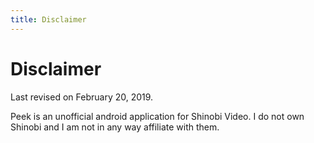 ```yaml
---
title: Disclaimer
---
```

# Disclaimer

Last revised on February 20, 2019.

Peek is an unofficial android application for Shinobi Video. I do not own Shinobi and I am not in any way affiliate with them.

